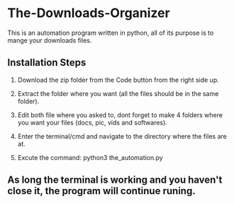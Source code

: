 # The-Downloads-Organizer

This is an automation program written in python, all of its purpose is to mange your downloads files.

## Installation Steps

1.  Download the zip folder from the Code button from the right side up.

2.  Extract the folder where you want (all the files should be in the same folder).

3. Edit both file where you asked to, dont forget to make 4 folders where you want your files (docs, pic, vids and softwares).

4. Enter the terminal/cmd and navigate to the directory where the files are at.

5. Excute the command: python3 the_automation.py



## As long the terminal is working and you haven't close it, the program will continue runing.
